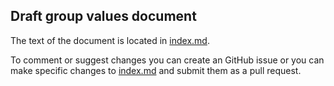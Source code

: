 ## Draft group values document





The text of the document is located in [index.md](https://github.com/ldeo-glaciology/ITGC-community-norms/blob/main/index.md). 

To comment or suggest changes you can create an GitHub issue or you can make specific changes to [index.md](https://github.com/ldeo-glaciology/ITGC-community-norms/blob/main/index.md) and submit them as a pull request. 


